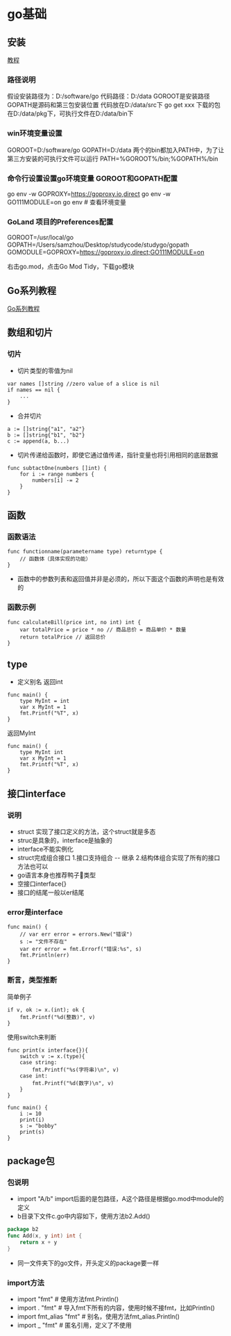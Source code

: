 # go基础

## 安装
[教程](https://www.jianshu.com/p/4e699ff478a5)

### 路径说明
假设安装路径为：D:/software/go 代码路径：D:/data
GOROOT是安装路径
GOPATH是源码和第三包安装位置
代码放在D:/data/src下
go get xxx 下载的包在D:/data/pkg下，可执行文件在D:/data/bin下

### win环境变量设置
GOROOT=D:/software/go
GOPATH=D:/data
两个的bin都加入PATH中，为了让第三方安装的可执行文件可以运行
PATH=%GOROOT%/bin;%GOPATH%/bin

### 命令行设置设置go环境变量 GOROOT和GOPATH配置
go env -w GOPROXY=https://goproxy.io,direct
go env -w GO111MODULE=on
go env  # 查看环境变量

### GoLand 项目的Preferences配置
GOROOT=/usr/local/go
GOPATH=/Users/samzhou/Desktop/studycode/studygo/gopath
GOMODULE=GOPROXY=https://goproxy.io,direct;GO111MODULE=on

右击go.mod，点击Go Mod Tidy，下载go模块

## Go系列教程
[Go系列教程](https://studygolang.com/subject/2)

## 数组和切片
### 切片
* 切片类型的零值为nil
```
var names []string //zero value of a slice is nil
if names == nil {
    ...
}
```
* 合并切片
```
a := []string{"a1", "a2"}
b := []string{"b1", "b2"}
c := append(a, b...)
```
* 切片传递给函数时，即使它通过值传递，指针变量也将引用相同的底层数据
```
func subtactOne(numbers []int) {
    for i := range numbers {
        numbers[i] -= 2
    }
}
```

## 函数
### 函数语法
```
func functionname(parametername type) returntype {  
    // 函数体（具体实现的功能）
}
```
* 函数中的参数列表和返回值并非是必须的，所以下面这个函数的声明也是有效的

### 函数示例
```
func calculateBill(price int, no int) int {  
    var totalPrice = price * no // 商品总价 = 商品单价 * 数量
    return totalPrice // 返回总价
}
```

## type
* 定义别名
返回int
```
func main() {
    type MyInt = int
    var x MyInt = 1
    fmt.Printf("%T", x)
}
```
返回MyInt
```
func main() {
    type MyInt int
    var x MyInt = 1
    fmt.Printf("%T", x)
}
```

## 接口interface
### 说明
* struct 实现了接口定义的方法，这个struct就是多态
* struc是具象的，interface是抽象的
* interface不能实例化
* struct完成组合接口 1.接口支持组合 -- 继承 2.结构体组合实现了所有的接口方法也可以
* go语言本身也推荐鸭子🦆类型
* 空接口interface{}
* 接口的结尾一般以er结尾


### error是interface
```
func main() {
    // var err error = errors.New("错误")
    s := "文件不存在"
    var err error = fmt.Errorf("错误:%s", s)
    fmt.Println(err)
}
```

### 断言，类型推断
简单例子
```
if v, ok := x.(int); ok {
    fmt.Printf("%d(整数)", v)
}
```
使用switch来判断
```
func print(x interface{}){
    switch v := x.(type){
    case string:
        fmt.Printf("%s(字符串)\n", v)
    case int:
        fmt.Printf("%d(数字)\n", v)
    }
}

func main() {
    i := 10
    print(i)
    s := "bobby"
    print(s)
}
```

## package包
### 包说明
* import "A/b"  import后面的是包路径，A这个路径是根据go.mod中module的定义
* b目录下文件c.go中内容如下，使用方法b2.Add()
```go
package b2
func Add(x, y int) int {
    return x + y
}
```
* 同一文件夹下的go文件，开头定义的package要一样

### import方法
* import "fmt"   # 使用方法fmt.Println()
* import . "fmt"  # 导入fmt下所有的内容，使用时候不接fmt，比如Println()
* import fmt_alias "fmt"  # 别名，使用方法fmt_alias.Println()
* import _ "fmt"  # 匿名引用，定义了不使用




